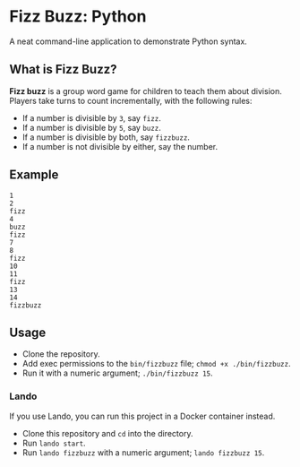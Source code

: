 # Fizz Buzz: Python

A neat command-line application to demonstrate Python syntax.

## What is Fizz Buzz?

**Fizz buzz** is a group word game for children to teach them about division.
Players take turns to count incrementally, with the following rules:

  * If a number is divisible by `3`, say `fizz`.
  * If a number is divisible by `5`, say `buzz`.
  * If a number is divisible by both, say `fizzbuzz`.
  * If a number is not divisible by either, say the number.

## Example

```
1
2
fizz
4
buzz
fizz
7
8
fizz
10
11
fizz
13
14
fizzbuzz
```

## Usage

* Clone the repository.
* Add exec permissions to the `bin/fizzbuzz` file;
  `chmod +x ./bin/fizzbuzz`.
* Run it with a numeric argument; `./bin/fizzbuzz 15`.

### Lando

If you use Lando, you can run this project in a Docker container instead.

  * Clone this repository and `cd` into the directory.
  * Run `lando start`.
  * Run `lando fizzbuzz` with a numeric argument; `lando fizzbuzz 15`.


